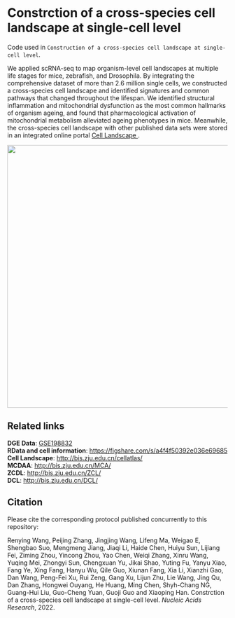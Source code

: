 # Constrction of a cross-species cell landscape at single-cell level

Code used in `Construction of a cross-species cell landscape at single-cell level`.

We applied scRNA-seq to map organism-level cell landscapes at multiple life stages for mice, zebrafish, and Drosophila. By integrating the comprehensive dataset of more than 2.6 million single cells, we constructed a cross-species cell landscape and identified signatures and common pathways that changed throughout the lifespan. We identified structural inflammation and mitochondrial dysfunction as the most common hallmarks of organism ageing, and found that pharmacological activation of mitochondrial metabolism alleviated ageing phenotypes in mice. Meanwhile, the cross-species cell landscape with other published data sets were stored in an integrated online portal [ Cell Landscape ](http://bis.zju.edu.cn/cellatlas/). 

<div align=center>
<img src="http://bis.zju.edu.cn/MCA/image/NAR-01330-H-2022.R1-graphical%20abstract.png" width="600px">
</div>


## Related links
**DGE Data**: [ GSE198832 ](https://www.ncbi.nlm.nih.gov/geo/query/acc.cgi?acc=GSE198832)  
**RData and cell information**: https://figshare.com/s/a4f4f50392e036e69685  
**Cell Landscape**: http://bis.zju.edu.cn/cellatlas/  
**MCDAA**: http://bis.zju.edu.cn/MCA/  
**ZCDL**: http://bis.zju.edu.cn/ZCL/  
**DCL**: http://bis.zju.edu.cn/DCL/  

## Citation
Please cite the corresponding protocol published concurrently to this repository:

Renying Wang, Peijing Zhang, Jingjing Wang, Lifeng Ma, Weigao E, Shengbao Suo, Mengmeng Jiang, Jiaqi Li, Haide Chen, Huiyu Sun, Lijiang Fei, Ziming Zhou, Yincong Zhou, Yao Chen, Weiqi Zhang, Xinru Wang, Yuqing Mei, Zhongyi Sun, Chengxuan Yu, Jikai Shao, Yuting Fu, Yanyu Xiao, Fang Ye, Xing Fang, Hanyu Wu, Qile Guo, Xiunan Fang, Xia Li, Xianzhi Gao, Dan Wang, Peng-Fei Xu, Rui Zeng, Gang Xu, Lijun Zhu, Lie Wang, Jing Qu, Dan Zhang, Hongwei Ouyang, He Huang, Ming Chen, Shyh-Chang NG, Guang-Hui Liu, Guo-Cheng Yuan, Guoji Guo and Xiaoping Han. Constrction of a cross-species cell landscape at single-cell level. *Nucleic Acids Research*, 2022.
